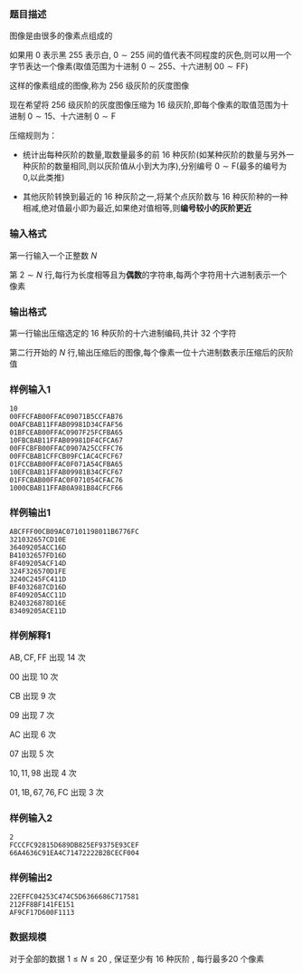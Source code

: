 ### 题目描述
图像是由很多的像素点组成的

如果用 $0$ 表示黑 $255$ 表示白, $0  \sim 255$ 间的值代表不同程度的灰色,则可以用一个字节表达一个像素(取值范围为十进制 $0 \sim 255$、十六进制 $\text{00} \sim \text{FF}$)

这样的像素组成的图像,称为 $256$ 级灰阶的灰度图像


现在希望将 $256$ 级灰阶的灰度图像压缩为 $16$ 级灰阶,即每个像素的取值范围为十进制 $0 \sim 15$、十六进制 $0 \sim \text{F}$

压缩规则为：

+ 统计出每种灰阶的数量,取数量最多的前 $16$ 种灰阶(如某种灰阶的数量与另外一种灰阶的数量相同,则以灰阶值从小到大为序),分别编号 $\text{0} \sim \text{F}$(最多的编号为 $0$,以此类推)

+ 其他灰阶转换到最近的 $16$ 种灰阶之一,将某个点灰阶数与 $16$ 种灰阶种的一种相减,绝对值最小即为最近,如果绝对值相等,则**编号较小的灰阶更近**

### 输入格式
第一行输入一个正整数 $N$

第 $2 \sim N$ 行,每行为长度相等且为**偶数**的字符串,每两个字符用十六进制表示一个像素
### 输出格式

第一行输出压缩选定的 $16$ 种灰阶的十六进制编码,共计 $32$ 个字符

第二行开始的 $N$ 行,输出压缩后的图像,每个像素一位十六进制数表示压缩后的灰阶值
### 样例输入1
```
10
00FFCFAB00FFAC09071B5CCFAB76
00AFCBAB11FFAB09981D34CFAF56
01BFCEAB00FFAC0907F25FCFBA65
10FBCBAB11FFAB09981DF4CFCA67
00FFCBFB00FFAC0907A25CCFFC76
00FFCBAB1CFFCB09FC1AC4CFCF67
01FCCBAB00FFAC0F071A54CFBA65
10EFCBAB11FFAB09981B34CFCF67
01FFCBAB00FFAC0F071054CFAC76
1000CBAB11FFAB0A981B84CFCF66
```
### 样例输出1
```
ABCFFF00CB09AC07101198011B6776FC
321032657CD10E
36409205ACC16D
B41032657FD16D
8F409205ACF14D
324F326570D1FE
3240C245FC411D
BF4032687CD16D
8F409205ACC11D
B240326878D16E
83409205ACE11D
```
### 样例解释1

$\text{AB},\text{CF},\text{FF}$ 出现 $14$ 次

$\text{00}$ 出现 $10$ 次

$\text{CB}$ 出现 $9$ 次

$\text{09}$ 出现 $7$ 次

$\text{AC}$ 出现 $6$ 次

$\text{07}$ 出现 $5$ 次

$\text{10},\text{11},\text{98}$ 出现 $4$ 次

$\text{01},\text{1B},\text{67},\text{76},\text{FC}$ 出现 $3$ 次

### 样例输入2
```
2
FCCCFC92815D689DB825EF9375E93CEF
66A4636C91EA4C71472222B2BCECF004
```
### 样例输出2
```
22EFFC04253C474C5D6366686C717581
212FF8BF141FE151
AF9CF17D600F1113
```

### 数据规模
对于全部的数据 $1 \leq N \leq 20$ , 保证至少有 $16$ 种灰阶 , 每行最多$20$ 个像素
